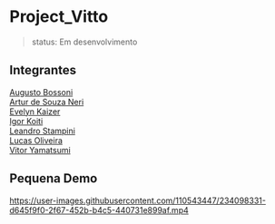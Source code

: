 # Project_Vitto

> status: Em desenvolvimento

## Integrantes

[Augusto Bossoni](https://github.com/AugustoBossoni)<br>
[Artur de Souza Neri](https://github.com/Artur-Neri)<br>
[Evelyn Kaizer](https://github.com/EvelynKaizer)<br>
[Igor Koiti](https://github.com/koitiya)<br>
[Leandro Stampini](https://github.com/LeandroStampini)<br>
[Lucas Oliveira](https://github.com/LucasOliveiraEvans)<br>
[Vitor Yamatsumi](https://github.com/vitoryamatsumi)<br>

## Pequena Demo

https://user-images.githubusercontent.com/110543447/234098331-d645f9f0-2f67-452b-b4c5-440731e899af.mp4


